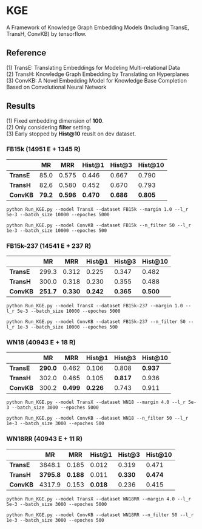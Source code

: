 # KGE
A Framework of Knowledge Graph Embedding Models (Including TransE, TransH, ConvKB) by tensorflow.  

## Reference
(1) TransE: Translating Embeddings for Modeling Multi-relational Data   
(2) TransH: Knowledge Graph Embedding by Translating on Hyperplanes  
(3) ConvKB: A Novel Embedding Model for Knowledge Base Completion Based on Convolutional Neural Network    

## Results 
(1) Fixed embedding dimension of **100**.  
(2) Only considering **filter** setting.  
(3) Early stopped by **Hist@10** reuslt on dev dataset.  

### FB15k (14951 E + 1345 R)
|            | **MR** | **MRR** |**Hist@1**|**Hist@3**|**Hist@10**|
|     --     |   --   |    --   |    --    |    --    |    --     |
| **TransE** | 85.0 | 0.575 | 0.446 | 0.667 | 0.790 |
| **TransH** | 82.6 | 0.580 | 0.452 | 0.670 | 0.793 |
| **ConvKB** | **79.2** | **0.596** | **0.470** | **0.686** | **0.805** |

```
python Run_KGE.py --model TransX --dataset FB15k --margin 1.0 --l_r 5e-3 --batch_size 10000 --epoches 5000
```
```
python Run_KGE.py --model ConvKB --dataset FB15k --n_filter 50 --l_r 1e-3 --batch_size 10000 --epoches 500
```

### FB15k-237 (14541 E + 237 R)
|            | **MR** | **MRR** |**Hist@1**|**Hist@3**|**Hist@10**|
|     --     |   --   |    --   |    --    |    --    |    --     |
| **TransE** | 299.3 | 0.312 | 0.225 | 0.347 | 0.482 |
| **TransH** | 300.0 | 0.318 | 0.230 | 0.355 | 0.488 |
| **ConvKB** | **251.7** | **0.330** | **0.242** | **0.365** | **0.500** |

```
python Run_KGE.py --model TransX --dataset FB15k-237 --margin 1.0 --l_r 5e-3 --batch_size 10000 --epoches 5000
```
```
python Run_KGE.py --model ConvKB --dataset FB15k-237 --n_filter 50 --l_r 1e-3 --batch_size 10000 --epoches 500
```

### WN18 (40943 E + 18 R)
|            | **MR** | **MRR** |**Hist@1**|**Hist@3**|**Hist@10**|
|     --     |   --   |    --   |    --    |    --    |    --     |
| **TransE** | **290.0** | 0.462 | 0.106 | 0.808 | **0.937** |
| **TransH** | 302.0 | 0.465 | 0.105 | **0.817** | 0.936 |
| **ConvKB** | 300.2 | **0.499** | **0.226** | 0.743 | 0.911 |

```
python Run_KGE.py --model TransX --dataset WN18 --margin 4.0 --l_r 5e-3 --batch_size 3000 --epoches 5000
```
```
python Run_KGE.py --model ConvKB --dataset WN18 --n_filter 50 --l_r 1e-3 --batch_size 3000 --epoches 500
```

### WN18RR (40943 E + 11 R)
|            | **MR** | **MRR** |**Hist@1**|**Hist@3**|**Hist@10**|
|     --     |   --   |    --   |    --    |    --    |    --     |
| **TransE** | 3848.1 | 0.185 | 0.012 | 0.319 | 0.471 |
| **TransH** | **3795.8** | **0.188** | 0.011 | **0.330** | **0.474** |
| **ConvKB** | 4317.9 | 0.153 | **0.018** | 0.236 | 0.415 |


```
python Run_KGE.py --model TransX --dataset WN18RR --margin 4.0 --l_r 5e-3 --batch_size 3000 --epoches 5000
```
```
python Run_KGE.py --model ConvKB --dataset WN18RR --n_filter 50 --l_r 1e-3 --batch_size 3000 --epoches 500
```
